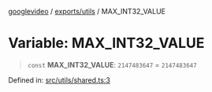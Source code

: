 [googlevideo](../../../README.md) / [exports/utils](../README.md) / MAX\_INT32\_VALUE

# Variable: MAX\_INT32\_VALUE

> `const` **MAX\_INT32\_VALUE**: `2147483647` = `2147483647`

Defined in: [src/utils/shared.ts:3](https://github.com/LuanRT/googlevideo/blob/cc730b4dbadc5ae882d6aa28d716e442943577fa/src/utils/shared.ts#L3)

